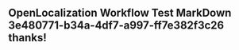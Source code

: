 <properties
ms.topic="hero-topic1"
ms.test1="hero-topic"
ms.test2="test"/>

## OpenLocalization Workflow Test MarkDown 3e480771-b34a-4df7-a997-ff7e382f3c26 thanks!
